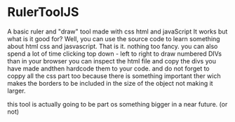 # RulerToolJS
A basic ruler and "draw" tool made with css html and javaScript
It works but what is it good for? Well, you can use the source code to learn something about html css and jasvascript.
That is it. nothing too fancy.  you can also spend a lot of time clicking top down - left to right to draw numbered DIVs
than in your browser you can inspect the html file and copy the divs you have made andthen hardcode them to your code.
and do not forget to coppy all the css part too because there is something important ther wich makes the borders to be 
included in the size of the object not making it larger.

this tool is actually going to be part os something bigger in a near future. (or not)
